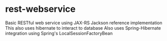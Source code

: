 # rest-webservice
Basic RESTful web service using JAX-RS Jackson reference implementation
This also uses hibernate to interact to database
Also uses Spring-Hibernate integration using Spring's LocalSessionFactoryBean
